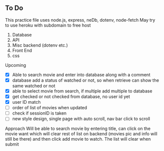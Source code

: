 
## To Do

This practice file uses node.js, express, neDb, dotenv, node-fetch
May try to use heroku with subdomain to free host

1. Database
2. API
3. Misc backend (dotenv etc.)
4. Front End 
5. css

Upcoming
- [X] Able to search movie and enter into database along with a comment
- [X] database add a status of watched or not, so when retrieve can show the same watched or not
- [X] able to select movie from search, if multiple add multiple to database
- [X] get checked or not checked from database, no user id yet
- [X] user ID match
- [ ] order of list of movies when updated
- [ ] check if sessionID is taken
- [ ] new style design, single page with auto scroll, nav bar click to scroll

Approach
Will be able to search movie by entering title, can click on the movie want which will clear rest of list on backend
(movies pic and info will still be there) and then click add movie to watch.
The list will clear when submit
